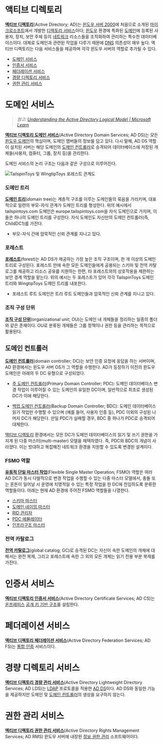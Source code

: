 # 액티브 디렉토리
**[액티브 디렉토리](https://learn.microsoft.com/en-us/windows-server/identity/ad-ds/get-started/virtual-dc/active-directory-domain-services-overview)**(Active Directory; AD)는 [윈도우 서버 2000](https://en.wikipedia.org/wiki/Windows_2000)에 처음으로 소개된 [마이크로소프트](https://www.microsoft.com)에서 개발한 [디렉토리 서비스](https://en.wikipedia.org/wiki/Directory_service)이다; [윈도우](Windows.md) 환경에 특화된 [도메인](Domain.md)에 등록된 사용자, 장치, 보안 주체 등의 [네트워크](Network.md) 리소스들을 조직화하여 관리하는 특수한 데이터베이스이다. 대체로 도메인과 관련된 작업을 다루기 때문에 [DNS](Domain.md#도메인-네임-시스템) 의존성이 매우 높다. 액티브 디렉토리는 다음 서비스들을 제공하며 각각 윈도우 서버의 역할로 추가될 수 있다.

* [도메인 서비스](#도메인-서비스)
* [인증서 서비스](#인증서-서비스)
* [페더레이션 서비스](#페더레이션-서비스)
* [경량 디렉토리 서비스](#경량-디렉토리-서비스)
* [권한 관리 서비스](#권한-관리-서비스)

# 도메인 서비스
> *참고: [Understanding the Active Directory Logical Model | Microsoft Learn](https://learn.microsoft.com/en-us/windows-server/identity/ad-ds/plan/understanding-the-active-directory-logical-model)*

**[액티브 디렉토리 도메인 서비스](https://en.wikipedia.org/wiki/Active_Directory#Domain_Services)**(Active Directory Domain Services; AD DS)는 모든 [윈도우 도메인](https://en.wikipedia.org/wiki/Windows_domain)의 핵심이며, 도메인 맴버들의 정보를 담고 있다. 다시 말해, AD DS 역할이 설치된 서버는 해당 도메인의 [도메인 컨트롤러](#도메인-컨트롤러)로 승격되어 데이터베이스에 저장된 개체들(사용자, 컴퓨터, 그룹, 장치 등)을 관리한다.

도메인 서비스의 논리 구조는 다음과 같은 구성으로 이루어진다.

![TailspinToys 및 WingtipToys 포레스트 관계도](https://learn.microsoft.com/en-us/entra/identity/domain-services/media/concepts-forest-trust/kerberos-over-forest-trust-process-diagram.png)

### 도메인 트리
**[도메인 트리](https://learn.microsoft.com/en-us/windows/win32/ad/domain-trees)**(domain tree)는 계층적 구조를 이루는 도메인들의 묶음을 가리키며, 대표적으로 일련의 부모-자식 관계가 도메인 트리를 형성한다. 위의 예시에서 tailspintoys.com 도메인은 europe.tailspintoys.com을 자식 도메인으로 가지며, 이들은 하나의 도메인 트리를 구성한다. 자식 도메인도 자신만의 도메인 컨트롤러(즉, ChildDC1)를 가진다.

* 부모-자식 간에 암묵적인 신뢰 관계를 지니고 있다.

### 포레스트
**[포레스트](https://learn.microsoft.com/en-us/windows/win32/ad/forests)**(forest)는 AD DS가 제공하는 가장 높은 조직 구조이며, 한 개 이상의 도메인 트리로 구성된다. 포레스트 안에 속한 모든 도메인들에게 공용되는 스키마 및 전역 카탈로그를 제공하고 리소스 공유를 지원하는 한편, 타 포레스트와의 상호작용을 제한하는 보안 경계 역할을 맡는다. 위의 예시는 두 포레스트가 있어 각각 TailspinToys 도메인 트리와 WingtipToys 도메인 트리를 내포한다.

* 포레스트 루트 도메인은 트리 루트 도메인들과 암묵적인 신뢰 관계를 지니고 있다.

### 조직 구성 단위
**[조직 구성 단위](https://en.wikipedia.org/wiki/Active_Directory#Organizational_units)**(organizational unit; OU)는 도메인 내 개체들을 정리하는 일종의 폴더와 같은 존재이다. OU로 분류된 개체들은 그룹 정책이나 권한 등을 관리하는 목적으로 활용된다.

## 도메인 컨트롤러
**[도메인 컨트롤러](https://en.wikipedia.org/wiki/Domain_controller_(Windows))**(domain controller; DC)는 보안 인증 요청에 응답을 하는 서버이며, AD 환경에서는 윈도우 서버 OS가 그 역할을 수행한다. AD가 등장하기 이전의 윈도우 도메인은 아래의 두 DC 유형으로 구성되었다.

* [주 도메인 컨트롤러](https://en.wikipedia.org/wiki/Domain_controller_(Windows)#Primary_domain_controller)(Primary Domain Controller; PDC): 도메인 데이터베이스 변경 작업이 이루어질 수 있는 도메인의 유일한 DC이며, 일반적으로 최초로 생성된 DC가 이에 해당한다.

* [백업 도메인 컨트롤러](https://en.wikipedia.org/wiki/Domain_controller_(Windows)#Backup_domain_controller)(Backup Domain Controller; BDC): 도메인 데이터베이스 읽기 작업만 수행할 수 있으며 (예를 들어, 사용자 인증 등), PDC 이외의 구성된 나머지 DC가 해당한다. 만일 PDC가 실패할 경우, BDC 중 하나가 PDC로 승격되어 대체한다.

[액티브 디렉토리](#액티브-디렉토리) 환경에서는 모든 DC가 도메인 데이터베이스의 읽기 및 쓰기 권한을 가지게 된 다중 마스터(multi-master) 모델을 채택하였다. 즉, PDC와 BDC의 개념이 사라졌다. 이는 방대하고 복잡해진 네트워크 환경을 지원할 수 있도록 변경된 설계이다. 

### FSMO 역할
**[유동적 단일 마스터 작업](https://learn.microsoft.com/en-us/troubleshoot/windows-server/active-directory/fsmo-roles)**(Flexible Single Master Operation; FSMO) 역할은 여러 AD DC가 동시 다발적으로 변경 작업을 수행할 수 있는 다중 마스터 모델에서, 충돌 또는 혼돈이 일어날 시 운영에 치명적일 수 있는 특정 작업을 한 DC에 전임하도록 분류한 역할들이다. 아래는 현재 AD 환경에 주어진 FSMO 역할들을 나열한다.

* [스키마 마스터](https://learn.microsoft.com/en-us/troubleshoot/windows-server/active-directory/fsmo-roles#schema-master-fsmo-role)
* [도메인 네이밍 마스터](https://learn.microsoft.com/en-us/troubleshoot/windows-server/active-directory/fsmo-roles#domain-naming-master-fsmo-role)
* [RID 관리자](https://learn.microsoft.com/en-us/troubleshoot/windows-server/active-directory/fsmo-roles#rid-master-fsmo-role)
* [PDC 에뮬레이터](https://learn.microsoft.com/en-us/troubleshoot/windows-server/active-directory/fsmo-roles#pdc-emulator-fsmo-role)
* [인프라구조 마스터](https://learn.microsoft.com/en-us/troubleshoot/windows-server/active-directory/fsmo-roles#infrastructure-master-fsmo-role)

### 전역 카탈로그
**[전역 카탈로그](https://learn.microsoft.com/en-us/windows/win32/ad/global-catalog)**(global catalog; GC)로 승격된 DC는 자신이 속한 도메인의 개체에 대해서는 완전 복제, 그리고 포레스트에 속한 그 외의 모든 개체는 읽기 전용 부분 복제를 가진다.

# 인증서 서비스
**[액티브 디렉토리 인증서 서비스](https://en.wikipedia.org/wiki/Active_Directory#Certificate_Services)**(Active Directory Certificate Services; AD CS)는 [온프레미스](https://en.wikipedia.org/wiki/On-premises_software) [공개 키 기반 구조](https://en.wikipedia.org/wiki/Public_key_infrastructure)를 설립한다.

# 페더레이션 서비스
**[액티브 디렉토리 페더레이션 서비스](https://en.wikipedia.org/wiki/Active_Directory_Federation_Services)**(Active Directory Federation Services; AD FS)는 [통합 인증](https://en.wikipedia.org/wiki/Single_sign-on) 서비스이다.

# 경량 디렉토리 서비스
**[액티브 디렉토리 경량 관리 서비스](https://en.wikipedia.org/wiki/Active_Directory#Lightweight_Directory_Services)**(Active Directory Lightweight Directory Services; AD LDS)는 [LDAP](https://en.wikipedia.org/wiki/Lightweight_Directory_Access_Protocol) 프로토콜을 적용한 [AD DS](#액티브-디렉토리-도메인-서비스)이다. AD DS와 동일한 기능을 제공하지만 도메인 및 [도메인 컨트롤러](https://en.wikipedia.org/wiki/Domain_controller_(Windows))의 생성을 요구하지 않는다.

# 권한 관리 서비스
**[액티브 디렉토리 권한 관리 서비스](https://en.wikipedia.org/wiki/Active_Directory_Rights_Management_Services)**(Active Directory Rights Management Services; AD RMS) 윈도우 서버에 내장된 [정보 권한 관리](https://en.wikipedia.org/wiki/Information_rights_management) 소프트웨어이다.
